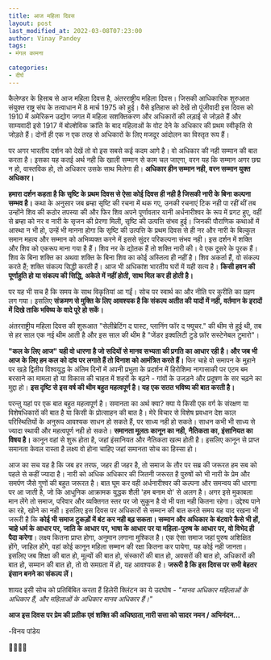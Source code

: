 ```yaml
---
title: आज महिला दिवस
layout: post
last_modified_at: 2022-03-08T07:23:00
author: Vinay Pandey
tags:
- मंगल कामना

categories:
- दीर्घ
---
```

कैलेण्डर के हिसाब से आज महिला दिवस है, अंतरराष्ट्रीय महिला दिवस। जिसकी आधिकारिक शुरुआत संयुक्त राष्ट्र संघ के तत्वाधान में 8 मार्च 1975 को हुई। वैसे इतिहास को देखें तो पूंजीवादी इस दिवस को 1910 में अमेरिकन उद्योग जगत में महिला सशक्तिकरण और अधिकारों की लड़ाई से जोड़ते हैं और साम्यवादी इसे 1917 में बोल्शेविक क्रांति के बाद महिलाओं के वोट देने के अधिकार की प्रथम स्वीकृति से जोड़ते हैं। दोनों ही एक न एक तरह से अधिकारों के लिए मजदूर आंदोलन का विस्तृत रूप हैं। 

पर अगर भारतीय दर्शन को देखें तो वो इस सबसे कई कदम आगे है। वो अधिकार की नही सम्मान की बात करता है। इसका यह कतई अर्थ नही कि खाली सम्मान से काम चल जाएगा, वरन यह कि सम्मान अगर छद्म न हो, वास्तविक हो, तो अधिकार उसके साथ मिलेगा ही। **अधिकार हीन सम्मान नही, वरन सम्मान युक्त अधिकार।**

**हमारा दर्शन कहता है कि सृष्टि के प्रथम दिवस से ऐसा कोई दिवस ही नही है जिसकी नारी के बिना कल्पना सम्भव है।** कथा के अनुसार जब ब्रम्हा सृष्टि की रचना में थक गए, उनकी रचनाएं टिक नही पा रहीं थीं तब उन्होंने शिव की कठोर तपस्या की और फिर शिव अपने पूर्णावतार यानी अर्धनारीश्वर के रूप में प्रगट हुए, वहीं से ब्रम्हा को नर व नारी के सृजन की प्रेरणा मिली, सृष्टि की उत्पत्ति संभव हुई। जिनकी पौराणिक कथाओं में आस्था न भी हो, उन्हें भी मानना होगा कि सृष्टि की उत्पत्ति के प्रथम दिवस से ही नर और नारी के बिल्कुल समान महत्व और सम्मान को अभिव्यक्त करने में इससे सुंदर परिकल्पना संभव नही। इस दर्शन में शक्ति और शिव को एकरूप माना गया है हैं। शिव नर के द्योतक हैं तो शक्ति नारी की। वे एक दूसरे के पूरक हैं। शिव के बिना शक्ति का अथवा शक्ति के बिना शिव का कोई अस्तित्व ही नहीं है। शिव अकर्ता हैं, वो संकल्प करते हैं; शक्ति संकल्प सिद्धी करती हैं। आज भी अधिकांश भारतीय घरों में यही सत्य है। **किसी हवन की पूर्णाहुति हो या संकल्प की सिद्धि, अकेले में नहीं होती, साथ मिल कर ही होती है।**

पर यह भी सच है कि समय के साथ विकृतियां आ गईं। सोच पर स्वार्थ का और नीति पर कुरीति का ग्रहण लग गया। इसलिए **संक्रमण से मुक्ति के लिए आवश्यक है कि संकल्प अतीत की यादों में नही, वर्तमान के इरादों में दिखे ताकि भविष्य के वादे पूरे हो सकें।**

अंतरराष्ट्रीय महिला दिवस की शुरूआत "सेलीब्रेटिंग द पास्ट, प्लानिंग फॉर द फ्यूचर." की थीम से हुई थी, तब से हर साल एक नई थीम आती है और इस साल  की थीम  है "जेंडर इक्वलिटी टुडे फ़ॉर सस्टेनेबल टुमारो"।

**"कल के लिए आज" यही वो धारणा है जो सदियों से मानव सभ्यता की प्रगति का आधार रही है। और जब भी आज के लिए हम कल को दांव पर लगाते हैं तो विनाश को आमंत्रित करते हैं।** फिर चाहे वो  समापन के मुहाने पर खड़े द्वितीय विश्वयुद्ध के अंतिम दिनों में अपनी प्रभुता के प्रदर्शन में हिरोशिमा नागासाकी पर एटम बम बरसाने का मामला हो या विकास की चाहत में शहरों के बढ़ने - गांवों के उजड़ने और प्रदूषण के सर चढ़ने का मुद्दा हो। **इस दृष्टि से इस वर्ष की थीम बहुत महत्वपूर्ण है। यह एक सतत भविष्य की बात करती है।** 

परन्तु यहां पर एक बात बहुत महत्वपूर्ण है। समानता का अर्थ क्या? क्या ये किसी एक वर्ग के संरक्षण या विशेषधिकारों की बात है या किसी के प्रोत्साहन की बात है। मेरे विचार से विशेष प्रवधान देश काल परिस्थितियों के अनुरूप आवश्यक साधन हो सकते हैं, पर साध्य नही हो सकते। साधन कभी भी साध्य से ज्यादा स्थायी और महत्वपूर्ण नही हो सकते। **समानता मूलतः कानून का नही, नैतिकता का, इंसानियत का विषय है।** कानून वहां से शुरू होता है, जहां इंसानियत और नैतिकता खत्म होती है। इसलिए कानून से प्राप्त समानता केवल रास्ता है लक्ष्य वो होना चाहिए जहां समानता सोच का हिस्सा हो।

आज का सच यह है कि जब हर तरफ, जहर ही जहर है, तो समाज के तौर पर सब्र की जरूरत हम सब को पहले से कहीं ज्यादा है। नारी को अधिक अधिकार की जितनी जरूरत है पुरुषों को भी नारी के प्रेम और समर्पण जैसे गुणों की बहुत जरूरत है। बात घूम कर वही अर्धनारीश्वर की   कल्पना और समन्वय की धारणा पर आ जाती है, जो कि आधुनिक आक्रामक युद्धक शैली 'हम बनाम वो' से अलग है। अगर इसे मुकाबला मान लेंगे तो समाज, परिवार और व्यक्तिगत स्तर पर जो सुकून है वो भी पता नही कितना रहेगा। उद्देश्य पाने का रहे, खोने का नही। इसलिए इस दिवस पर अधिकारों से सम्मान की बात करते समय यह याद रखना भी जरूरी है कि **कोई भी समाज टुकड़ों में बंट कर नही बढ़ सकता। सम्मान और अधिकार के बंटवारे कैसे भी हों, चाहे धर्म के आधार पर, जाति के आधार पर, भाषा के आधार पर या महिला-पुरुष के आधार पर, वो विभेद ही पैदा करेगा**। लक्ष्य कितना प्राप्त होगा, अनुमान लगाना मुश्किल है। एक ऐसा समाज जहां पुरुष अशिक्षित होंगे, जाहिल होंगे, वहां कोई कानून महिला सम्मान की रक्षा कितना कर पायेगा, यह कोई नही जानता। इसलिए जब शिक्षा की बात हो, मूल्यों की बात हो, संस्कारों की बात हो, अवसरों की बात हो, अधिकारों की बात हो, सम्मान की बात हो, तो वो समग्रता में हो, यह आवश्यक है। **जरूरी है कि इस दिवस पर सभी बेहतर इंसान बनने का संकल्प लें।**

शायद इसी सोच को प्रतिबिंबित करता हैं हिलेरी क्लिंटन का ये उदघोष - 
*"मानव अधिकार महिलाओं के अधिकार हैं, और महिलाओं के अधिकार मानव अधिकार हैं।"*

**आज इस दिवस पर प्रेम की प्रतीक एवं शक्ति की अधिष्ठाता,नारी सत्ता को सादर नमन / अभिनंदन...**

-विनय पांडेय

🙏🌷🌷🙏


